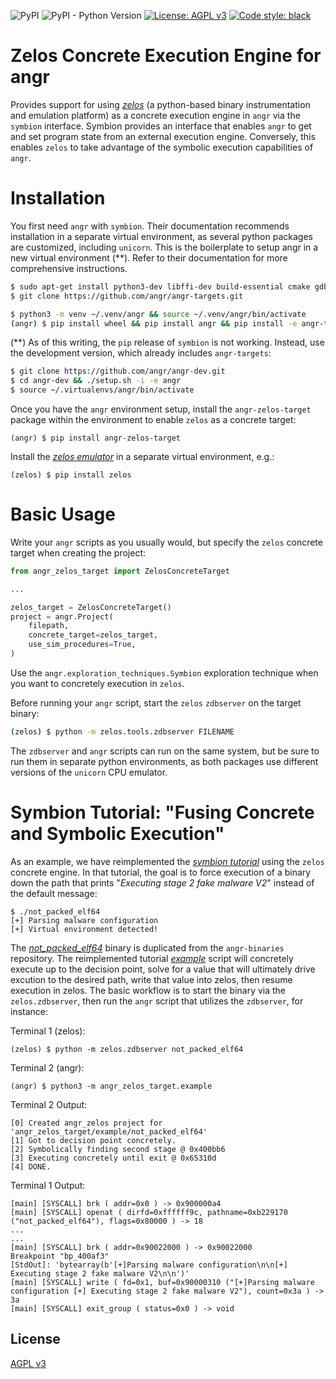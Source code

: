 ![PyPI](https://img.shields.io/pypi/v/angr-zelos-target)
![PyPI - Python Version](https://img.shields.io/pypi/pyversions/angr-zelos-target)
[![License: AGPL v3](https://img.shields.io/badge/License-AGPL%20v3-blue.svg)](https://www.gnu.org/licenses/agpl-3.0)
<a href="https://github.com/psf/black"><img alt="Code style: black" src="https://img.shields.io/badge/code%20style-black-000000.svg"></a>

# Zelos Concrete Execution Engine for angr
Provides support for using [*zelos*](https://github.com/zeropointdynamics/zelos) (a python-based binary instrumentation and emulation platform) as a concrete execution engine in `angr` via the `symbion` interface. Symbion provides an interface that enables `angr` to get and set program state from an external execution engine. Conversely, this enables `zelos` to take advantage of the symbolic execution capabilities of `angr`.

# Installation

You first need `angr` with `symbion`. Their documentation recommends installation in a separate virtual environment, as several python packages are customized, including `unicorn`. This is the boilerplate to setup angr in a new virtual environment (**). Refer to their documentation for more comprehensive instructions.

```bash
$ sudo apt-get install python3-dev libffi-dev build-essential cmake gdb-multiarch
$ git clone https://github.com/angr/angr-targets.git

$ python3 -m venv ~/.venv/angr && source ~/.venv/angr/bin/activate
(angr) $ pip install wheel && pip install angr && pip install -e angr-targets
```

(**) As of this writing, the `pip` release of `symbion` is not working. Instead, use the development version, which already includes `angr-targets`:

```bash
$ git clone https://github.com/angr/angr-dev.git
$ cd angr-dev && ./setup.sh -i -e angr
$ source ~/.virtualenvs/angr/bin/activate
```

Once you have the `angr` environment setup, install the `angr-zelos-target` package within the environment to enable `zelos` as a concrete target:

```st
(angr) $ pip install angr-zelos-target
```

Install the [*zelos emulator*](https://github.com/zeropointdynamics/zelos) in a separate virtual environment, e.g.:

```st
(zelos) $ pip install zelos
```

# Basic Usage

Write your `angr` scripts as you usually would, but specify the `zelos` concrete target when creating the project:

```py
from angr_zelos_target import ZelosConcreteTarget

...

zelos_target = ZelosConcreteTarget()
project = angr.Project(
    filepath,
    concrete_target=zelos_target,
    use_sim_procedures=True,
)
```

Use the `angr.exploration_techniques.Symbion` exploration technique when you want to concretely execution in `zelos`.

Before running your `angr` script, start the `zelos` `zdbserver` on the target binary:

```bash
(zelos) $ python -m zelos.tools.zdbserver FILENAME
```

The `zdbserver` and `angr` scripts can run on the same system, but be sure to run them in separate python environments, as both packages use different versions of the `unicorn` CPU emulator.

# Symbion Tutorial: "Fusing Concrete and Symbolic Execution"

As an example, we have reimplemented the [*symbion tutorial*](http://angr.io/blog/angr_symbion/) using the `zelos` concrete engine. In that tutorial, the goal is to force execution of a binary down the path that prints "*Executing stage 2 fake malware V2*" instead of the default message:

```st
$ ./not_packed_elf64
[+] Parsing malware configuration
[+] Virtual environment detected!
```

The [*not_packed_elf64*](https://github.com/zeropointdynamics/angr-zelos-target/blob/master/src/angr_zelos_target/example/not_packed_elf64) binary is duplicated from the `angr-binaries` repository. The reimplemented tutorial [*example*](https://github.com/zeropointdynamics/angr-zelos-target/blob/master/src/angr_zelos_target/example/__main__.py) script will concretely execute up to the decision point, solve for a value that will ultimately drive excution to the desired path, write that value into zelos, then resume execution in zelos. The basic workflow is to start the binary via the `zelos.zdbserver`, then run the `angr` script that utilizes the `zdbserver`, for instance:

Terminal 1 (zelos):
```st
(zelos) $ python -m zelos.zdbserver not_packed_elf64
```

Terminal 2 (angr):
```st
(angr) $ python3 -m angr_zelos_target.example
```

Terminal 2 Output:
```st
[0] Created angr_zelos project for 'angr_zelos_target/example/not_packed_elf64'
[1] Got to decision point concretely.
[2] Symbolically finding second stage @ 0x400bb6
[3] Executing concretely until exit @ 0x65310d
[4] DONE.
```

Terminal 1 Output:
```st
[main] [SYSCALL] brk ( addr=0x0 ) -> 0x900000a4
[main] [SYSCALL] openat ( dirfd=0xffffff9c, pathname=0xb229170 ("not_packed_elf64"), flags=0x80000 ) -> 18
...
...
[main] [SYSCALL] brk ( addr=0x90022000 ) -> 0x90022000
Breakpoint "bp_400af3"
[StdOut]: 'bytearray(b'[+]Parsing malware configuration\n\n[+] Executing stage 2 fake malware V2\n\n')'
[main] [SYSCALL] write ( fd=0x1, buf=0x90000310 ("[+]Parsing malware configuration [+] Executing stage 2 fake malware V2"), count=0x3a ) -> 3a
[main] [SYSCALL] exit_group ( status=0x0 ) -> void
```

## License
[AGPL v3](https://www.gnu.org/licenses/agpl-3.0.en.html)
